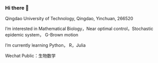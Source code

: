 ### Hi there 👋

Qingdao University of Technology, Qingdao, Yinchuan, 266520

I’m interested in Mathematical Biology，Near optimal control，Stochastic epidemic system， G-Brown motion

I’m currently learning Python， R，Julia

Wechat Public：生物数学
